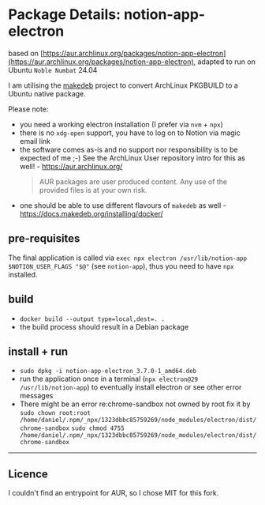 # Package Details: notion-app-electron
based on [https://aur.archlinux.org/packages/notion-app-electron](https://aur.archlinux.org/packages/notion-app-electron), adapted to run on Ubuntu `Noble Numbat` 24.04

I am utilising the [makedeb](https://www.makedeb.org/) project to convert ArchLinux PKGBUILD to a Ubuntu native package.

Please note:
- you need a working electron installation (I prefer via `nvm` + `npx`)
- there is no `xdg-open` support, you have to log on to Notion via magic email link
- the software comes as-is and no support nor responsibility is to be expected of me ;-)
  See the ArchLinux User repository intro for this as well! - https://aur.archlinux.org/
  > AUR packages are user produced content. Any use of the provided files is at your own risk.
- one should be able to use different flavours of `makedeb` as well - https://docs.makedeb.org/installing/docker/

## pre-requisites
The final application is called via `exec npx electron /usr/lib/notion-app $NOTION_USER_FLAGS "$@"` (see `notion-app`), thus you need to have `npx` installed. 

## build
- `docker build --output type=local,dest=. .`
- the build process should result in a Debian package

## install + run
- `sudo dpkg -i notion-app-electron_3.7.0-1_amd64.deb`
- run the application once in a terminal (`npx electron@29 /usr/lib/notion-app`) to eventually install electron or see other error messages
- There might be an error re:chrome-sandbox not owned by root
  fix it by
    `sudo chown root:root /home/daniel/.npm/_npx/1323dbbc85759269/node_modules/electron/dist/chrome-sandbox`
    `sudo chmod 4755 /home/daniel/.npm/_npx/1323dbbc85759269/node_modules/electron/dist/chrome-sandbox`

---

## Licence
I couldn't find an entrypoint for AUR, so I chose MIT for this fork.